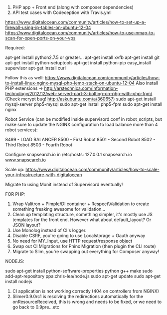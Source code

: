 1. PHP app + Front end (along with composer dependencies)
2. API test cases with Codeception with Travis.yml

https://www.digitalocean.com/community/articles/how-to-set-up-a-firewall-using-ip-tables-on-ubuntu-12-04
https://www.digitalocean.com/community/articles/how-to-use-nmap-to-scan-for-open-ports-on-your-vps

Required:

apt-get install python2.7.5 or greater...
apt-get install xvfb
apt-get install git
apt-get install python-setuptools
apt-get install python-pip
easy_install supervisor
apt-get install curl

Follow this as well: https://www.digitalocean.com/community/articles/how-to-install-linux-nginx-mysql-php-lemp-stack-on-ubuntu-12-04
Also install PHP extensions -> http://arstechnica.com/information-technology/2012/12/web-served-part-3-bolting-on-php-with-php-fpm/ (Check mcrypt bug! http://askubuntu.com/a/360657)
sudo apt-get install mysql-server php5-mysql
sudo apt-get install php5-fpm
sudo apt-get install nginx

Robot Service (can be modified inside supervisord.conf in robot_scripts, but make sure to update the NGINX configuration to load balance more than 4 robot services):

8499 - LOAD BALANCER
8500 - First Robot
8501 - Second Robot
8502 - Third Robot
8503 - Fourth Robot

Configure snapsearch.io in /etc/hosts: 127.0.0.1 snapsearch.io www.snapsearch.io

Scale up: https://www.digitalocean.com/community/articles/how-to-scale-your-infrastructure-with-digitalocean

Migrate to using Monit instead of Supervisord eventually!


FOR PHP:

1. Wrap Valitron + Pimple/DI container + Respect\Validation to create something freaking awesome for validation...
2. Clean up templating structure, something simpler, it's mostly use JS templates for the front end. However what about default_layout? Or JSON layout?
3. Use Monolog instead of CI's logger.
4. Disable CSRF, you're going to use Localstorage + Oauth anyway
5. No need for MY_Input, use HTTP request/response object
6. Swap out CI Migrations for Phinx Migration (then plugin the CLI route)
7. Migrate to Slim, you're swapping out everything for Composer anyway!

NODEJS:

sudo apt-get install python-software-properties python g++ make
sudo add-apt-repository ppa:chris-lea/node.js
sudo apt-get update
sudo apt-get install nodejs




1. CI application is not working correctly (404 on controllers from NGINX)
2. Slimer0.9.0rc1 is resolving the redirections automatically for the onResourceReceived, this is wrong and needs to be fixed, or we need to go back to 0.9pre...etc